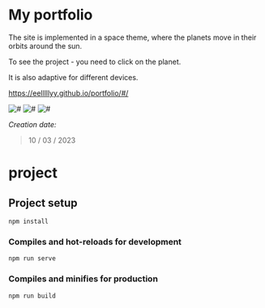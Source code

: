 # My portfolio
The site is implemented in a space theme, where the planets move in their orbits around the sun.

To see the project - you need to click on the planet.

It is also adaptive for different devices.

https://eelllllyy.github.io/portfolio/#/

![#](https://github.com/Eelllllyy/portfolio/blob/main/src/screenshots/1.png)
![#](https://github.com/Eelllllyy/portfolio/blob/main/src/screenshots/2.png)
![#](https://github.com/Eelllllyy/portfolio/blob/main/src/screenshots/3.png)

_Creation date:_
>10 / 03 / 2023

# project

## Project setup
```
npm install
```

### Compiles and hot-reloads for development
```
npm run serve
```

### Compiles and minifies for production
```
npm run build
```
